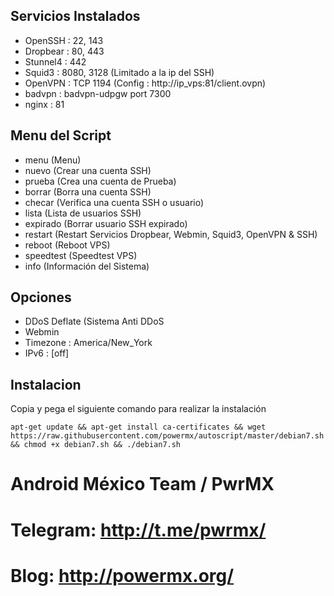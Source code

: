 

## Servicios Instalados ##

- OpenSSH  : 22, 143
- Dropbear : 80, 443
- Stunnel4 : 442
- Squid3   : 8080, 3128 (Limitado a la ip del SSH)
- OpenVPN  : TCP 1194 (Config : http://ip_vps:81/client.ovpn)
- badvpn   : badvpn-udpgw port 7300
- nginx    : 81

## Menu del Script ##

- menu         (Menu)
- nuevo        (Crear una cuenta SSH)
- prueba       (Crea una cuenta de Prueba)
- borrar       (Borra una cuenta SSH)
- checar       (Verifica una cuenta SSH o usuario)
- lista        (Lista de usuarios SSH)
- expirado     (Borrar usuario SSH expirado)
- restart      (Restart Servicios Dropbear, Webmin, Squid3, OpenVPN & SSH)
- reboot       (Reboot VPS)
- speedtest    (Speedtest VPS)
- info         (Información del Sistema)

## Opciones ##

- DDoS Deflate (Sistema Anti DDoS
- Webmin
- Timezone : America/New_York
- IPv6     : [off]

## Instalacion ##

Copia y pega el siguiente comando para realizar la instalación

`apt-get update && apt-get install ca-certificates && wget https://raw.githubusercontent.com/powermx/autoscript/master/debian7.sh && chmod +x debian7.sh && ./debian7.sh`


Android México Team / PwrMX
=========

# Telegram: http://t.me/pwrmx/
# Blog: http://powermx.org/
